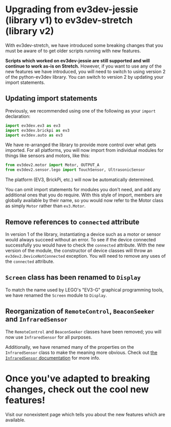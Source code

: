 # Upgrading from ev3dev-jessie (library v1) to ev3dev-stretch (library v2)

With ev3dev-stretch, we have introduced some breaking changes that you must be aware of to get older scripts running with new features.

**Scripts which worked on ev3dev-jessie are still supported and will continue to work as-is on Stretch.** However, if you want to use any of the new features we have introduced, you will need to switch to using version 2 of the python-ev3dev library. You can switch to version 2 by updating your import statements.

## Updating import statements

Previously, we recommended using one of the following as your `import` declaration:

```python
import ev3dev.ev3 as ev3
import ev3dev.brickpi as ev3
import ev3dev.auto as ev3
```

We have re-arranged the library to provide more control over what gets imported. For all platforms, you will now import from individual modules for things like sensors and motors, like this:

```python
from ev3dev2.motor import Motor, OUTPUT_A
from ev3dev2.sensor.lego import TouchSensor, UltrasonicSensor
```

The platform (EV3, BrickPi, etc.) will now be automatically determined.

You can omit import statements for modules you don't need, and add any additional ones that you do require. With this style of import, members are globally available by their name, so you would now refer to the Motor class as simply `Motor` rather than `ev3.Motor`.

## Remove references to `connected` attribute

In version 1 of the library, instantiating a device such as a motor or sensor would always succeed without an error. To see if the device connected successfully you would have to check the `connected` attribute. With the new version of the module, the constructor of device classes will throw an `ev3dev2.DeviceNotConnected` exception. You will need to remove any uses of the `connected` attribute.

## `Screen` class has been renamed to `Display`

To match the name used by LEGO's "EV3-G" graphical programming tools, we have renamed the `Screen` module to `Display`.

## Reorganization of `RemoteControl`, `BeaconSeeker` and `InfraredSensor`

The `RemoteControl` and `BeaconSeeker` classes have been removed; you will now use `InfraredSensor` for all purposes.

Additionally, we have renamed many of the properties on the `InfraredSensor` class to make the meaning more obvious. Check out [the `InfraredSensor` documentation](docs/sensors#infrared-sensor) for more info.

# Once you've adapted to breaking changes, check out the cool new features!

Visit our nonexistent page which tells you about the new features which are available.